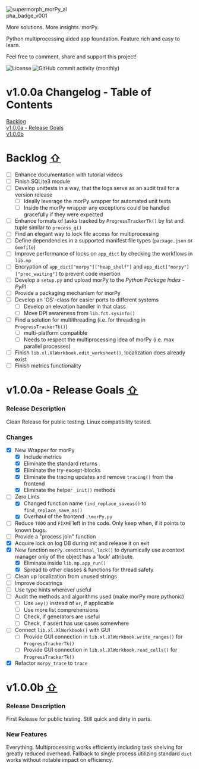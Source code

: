 <img src="https://github.com/user-attachments/assets/38a7a1e8-2a55-4f42-95a8-691a1cd77586" alt="supermorph_morPy_alpha_badge_v001" style="max-width:33%; height:auto;">

More solutions. More insights. morPy.

Python multiprocessing aided app foundation. Feature rich and easy to learn.

Feel free to comment, share and support this project!  

![License](https://img.shields.io/github/license/supermorphDotTech/morPy)
![GitHub commit activity (monthly)](https://img.shields.io/github/commit-activity/m/supermorphDotTech/morPy)

# v1.0.0a Changelog - Table of Contents <a name="toc"></a>

[Backlog](#Backlog)  <br/>
[v1.0.0a - Release Goals](#v1.0.0a)  <br/>
[v1.0.0b](#v1.0.0b)  <br/>

# Backlog [⇧](#toc) <a name="Backlog"></a>

- [ ] Enhance documentation with tutorial videos
- [ ] Finish SQLite3 module
- [ ] Develop unittests in a way, that the logs serve as an audit trail for a version release
  - [ ] Ideally leverage the morPy wrapper for automated unit tests
  - [ ] Inside the morPy wrapper any exceptions could be handled gracefully if they were expected
- [ ] Enhance formats of tasks tracked by `ProgressTrackerTk()` by list and tuple similar to `process_q()`
- [ ] Find an elegant way to lock file access for multiprocessing
- [ ] Define dependencies in a supported manifest file types (`package.json` or `Gemfile`)
- [ ] Improve performance of locks on `app_dict` by checking the workflows in `lib.mp`
- [ ] Encryption of `app_dict["morpy"]["heap_shelf"]` and `app_dict["morpy"]["proc_waiting"]` to prevent code insertion
- [ ] Develop a `setup.py` and upload morPy to the *Python Package Index - PyPI*
- [ ] Provide a packaging mechanism for morPy
- [ ] Develop an 'OS'-class for easier ports to different systems
  - [ ] Develop an elevation handler in that class
  - [ ] Move DPI awareness from `lib.fct.sysinfo()`
- [ ] Find a solution for multithreading (i.e. for threading in `ProgressTrackerTk()`)
  - [ ] multi-platform compatible
  - [ ] Needs to respect the multiprocessing idea of morPy (i.e. max parallel processes)
- [ ] Finish `lib.xl.XlWorkbook.edit_worksheet()`, localization does already exist
- [ ] Finish metrics functionality

# v1.0.0a - Release Goals [⇧](#toc) <a name="v1.0.0a"></a>

### Release Description

Clean Release for public testing. Linux compatibility tested.

### Changes

- [x] New Wrapper for morPy
    - [x] Include metrics
    - [x] Eliminate the standard returns
    - [x] Eliminate the try-except-blocks
    - [x] Eliminate the tracing updates and remove `tracing()` from the frontend
    - [x] Eliminate the helper `_init()` methods
- [ ] Zero Lints
  - [x] Changed function name `find_replace_saveas()` to `find_replace_save_as()`
  - [x] Overhaul of the frontend `.\morPy.py`
- [ ] Reduce `TODO` and `FIXME` left in the code. Only keep when, if it points to known bugs.
- [ ] Provide a "process join" function
- [x] Acquire lock on log DB during init and release it on exit
- [x] New function `morPy.conditional_lock()` to dynamically use a context manager only of the object has a 'lock' attribute.
  - [x] Eliminate inside `lib.mp.app_run()`
  - [x] Spread to other classes & functions for thread safety
- [ ] Clean up localization from unused strings
- [ ] Improve docstrings
- [ ] Use type hints wherever useful
- [ ] Audit the methods and algorithms used (make morPy more pythonic)
  - [ ] Use `any()` instead of `or`, if applicable
  - [ ] Use more list comprehensions
  - [ ] Check, if generators are useful
  - [ ] Check, if assert has use cases somewhere
- [ ] Connect `lib.xl.XlWorkbook()` with GUI
  - [ ] Provide GUI connection in `lib.xl.XlWorkbook.write_ranges()` for `ProgressTrackerTk()`
  - [ ] Provide GUI connection in `lib.xl.XlWorkbook.read_cells()` for `ProgressTrackerTk()`
- [x] Refactor `morpy_trace` to `trace`

# v1.0.0b [⇧](#toc) <a name="v1.0.0b"></a>

### Release Description

First Release for public testing. Still quick and dirty in parts.

### New Features

Everything. Multiprocessing works efficiently including task shelving for greatly reduced overhead.
Fallback to single process utilizing standard `dict` works without notable impact on efficiency.